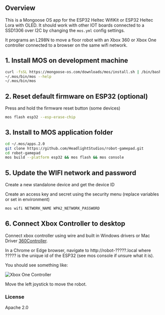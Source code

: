 ## Overview

This is a Mongoose OS app for the ESP32 Heltec WifiKit or ESP32 Heltec Lora with OLED.   It should work with other IOT boards connected to a SSD1306 over I2C by changing the `mos.yml` config settings.

It programs an L298N to move a floor robot with an Xbox 360 or Xbox One controller connected to a browser on the same wifi network.

## 1. Install MOS on development machine

``` bash
curl -fsSL https://mongoose-os.com/downloads/mos/install.sh | /bin/bash
~/.mos/bin/mos --help      
~/.mos/bin/mos
```

## 2. Reset default firmware on ESP32 (optional)

Press and hold the firmware reset button (some devices)

``` bash
mos flash esp32 --esp-erase-chip
```

## 3. Install to MOS application folder

``` bash
cd ~/.mos/apps.2.0
git clone https://github.com/HeadlightStudios/robot-gamepad.git
cd robot-gamepad
mos build --platform esp32 && mos flash && mos console
```

## 5. Update the WIFI network and password

Create a new standalone device and get the device ID

Create an access key and secret using the security menu (replace variables or set in environment)

``` bash
mos wifi NETWORK_NAME WPA2_NETWORK_PASSWORD
```

## 6. Connect Xbox Controller to desktop

Connect xbox controller using wire and built in Windows drivers or Mac Driver [360Controller](https://github.com/360Controller/360Controller/releases).

In a Chrome or Edge browser, navigate to http://robot-?????.local where ????? is the unique id of the ESP32 (see mos console if unsure what it is).

You should see something like:

![Xbox One Controller](https://github.com/willscreate/robot-gamepad/raw/master/preview.gif "Responsive Preview")

Move the left joystick to move the robot.


### License

Apache 2.0